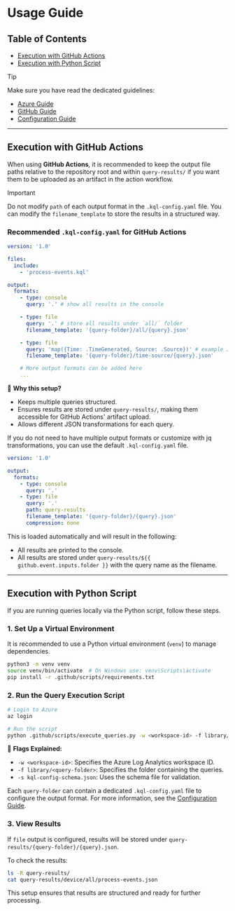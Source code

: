 # Usage Guide

## Table of Contents

- [Execution with GitHub Actions](#execution-with-github-actions)
- [Execution with Python Script](#execution-with-python-script)

> [!TIP]
> Make sure you have read the dedicated guidelines:
>
> - [Azure Guide](/docs/azure.md)
> - [GitHub Guide](/docs/github.md)
> - [Configuration Guide](/docs/configuration.md)

---

## Execution with GitHub Actions

When using **GitHub Actions**, it is recommended to keep the output file paths relative to the repository root and within `query-results/` if you want them to be uploaded as an artifact in the action workflow.

> [!IMPORTANT]
> Do not modify `path`  of each output format in the `.kql-config.yaml` file.
> You can modify the `filename_template` to store the results in a structured way.

### Recommended `.kql-config.yaml` for GitHub Actions

```yaml
version: '1.0'

files:
  include:
    - 'process-events.kql'

output:
  formats:
    - type: console
      query: '.' # show all results in the console

    - type: file
      query: '.' # store all results under `all/` folder
      filename_template: '{query-folder}/all/{query}.json'

    - type: file
      query: 'map({Time: .TimeGenerated, Source: .Source})' # example JQ transformation
      filename_template: '{query-folder}/time-source/{query}.json'

    # More output formats can be added here
    ...
```

📌 **Why this setup?**

- Keeps multiple queries structured.
- Ensures results are stored under `query-results/`, making them accessible for GitHub Actions' artifact upload.
- Allows different JSON transformations for each query.

If you do not need to have multiple output formats or customize with jq transformations, you can use the default `.kql-config.yaml` file.

```yaml
version: '1.0'

output:
  formats:
    - type: console
      query: '.'
    - type: file
      query: '.'
      path: query-results
      filename_template: '{query-folder}/{query}.json'
      compression: none
```

This is loaded automatically and will result in the following:

- All results are printed to the console.
- All results are stored under `query-results/${{ github.event.inputs.folder }}` with the query name as the filename.

---

## Execution with Python Script

If you are running queries locally via the Python script, follow these steps.

### 1. Set Up a Virtual Environment

It is recommended to use a Python virtual environment (`venv`) to manage dependencies.

```sh
python3 -m venv venv
source venv/bin/activate  # On Windows use: venv\Scripts\activate
pip install -r .github/scripts/requirements.txt
```

### 2. Run the Query Execution Script

```sh
# Login to Azure
az login

# Run the script
python .github/scripts/execute_queries.py -w <workspace-id> -f library/<query-folder> -s kql-config-schema.json
```

📌 **Flags Explained:**

- `-w <workspace-id>`: Specifies the Azure Log Analytics workspace ID.
- `-f library/<query-folder>`: Specifies the folder containing the queries.
- `-s kql-config-schema.json`: Uses the schema file for validation.

Each `query-folder` can contain a dedicated `.kql-config.yaml` file to configure the output format. For more information, see the [Configuration Guide](/docs/configuration.md).

### 3. View Results

If `file` output is configured, results will be stored under `query-results/{query-folder}/{query}.json`.

To check the results:

```sh
ls -R query-results/
cat query-results/device/all/process-events.json
```

This setup ensures that results are structured and ready for further processing.
